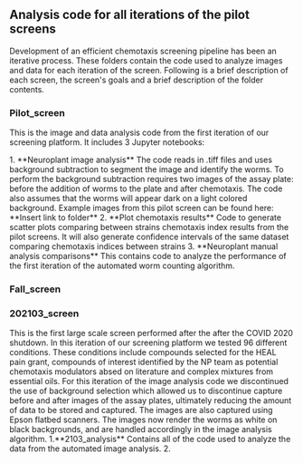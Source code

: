 ## Analysis code for all iterations of the pilot screens
<p>Development of an efficient chemotaxis screening pipeline has been an iterative process. These folders contain the code used to analyze images and data for each iteration of the screen. Following is a brief description of each screen, the screen's goals and a brief description of the folder contents.

### Pilot_screen
<p> This is the image and data analysis code from the first iteration of our screening platform. It includes 3 Jupyter notebooks:</p>
1.  **Neuroplant image analysis** The code reads in .tiff files and uses background subtraction to segment the image and identify the worms. To perform the background subtraction requires two images of the assay plate: before the addition of worms to the plate and after chemotaxis. The code also assumes that the worms will appear dark on a light colored background. Example images from this pilot screen can be found here: **Insert link to folder**
2. **Plot chemotaxis results** Code to generate scatter plots comparing between strains chemotaxis index results from the pilot screens. It will also generate confidence intervals of the same dataset comparing chemotaxis indices between strains
3. **Neuroplant manual analysis comparisons** This contains code to analyze the performance of the first iteration of the automated worm counting algorithm.


### Fall_screen

### 202103_screen
<p> This is the first large scale screen performed after the after the COVID 2020 shutdown. In this iteration of our screening platform we tested 96 different conditions. These conditions include compounds selected for the HEAL pain grant, compounds of interest identified by the NP team as potential chemotaxis modulators absed on literature and complex mixtures from essential oils. For this iteration of the image analysis code we discontinued the use of background selection which allowed us to discontinue capture before and after images of the assay plates, ultimately reducing the amount of data to be stored and captured. The images are also captured using Epson flatbed scanners. The images now render the worms as white on black backgrounds, and are handled accordingly in the image analysis algorithm.
	1.**2103_analysis** Contains all of the code used to analyze the data from the automated image analysis.
	2. 


